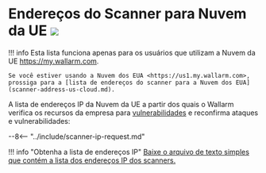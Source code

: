 [Lista de arquivos de IPs]: ../downloads/scanner-ip-addresses-eu.txt

# Endereços do Scanner para Nuvem da UE <a href="../../about-wallarm/subscription-plans/#subscription-plans"><img src="../../images/api-security-tag.svg" style="border: none;"></a>

!!! info
    Esta lista funciona apenas para os usuários que utilizam a Nuvem da UE <https://my.wallarm.com>.
    
    Se você estiver usando a Nuvem dos EUA <https://us1.my.wallarm.com>, prossiga para a [lista de endereços do scanner para a Nuvem dos EUA](scanner-address-us-cloud.md).

A lista de endereços IP da Nuvem da UE a partir dos quais o Wallarm verifica os recursos da empresa para [vulnerabilidades](../glossary-en.md#vulnerability) e reconfirma ataques e vulnerabilidades:

--8<-- "../include/scanner-ip-request.md"

!!! info "Obtenha a lista de endereços IP"
    [Baixe o arquivo de texto simples que contém a lista dos endereços IP dos scanners.][Lista de arquivos de IPs]